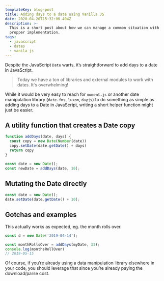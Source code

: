 ```yaml
---
templateKey: blog-post
title: Adding days to a date using Vanilla JS
date: 2020-04-20T15:32:06.404Z
description: >-
  This is a short post about how we can manage a common situation with our
  propper implementation.
tags:
  - javascript
  - dates
  - vanila js
---
```

Despite the JavaScript `Date` warts, it’s straightforward to add days to a date in JavaScript.

> Today we have a ton of libraries and external modules to work with dates. It's overwhelming!

While it would be very easy to reach for `moment.js` or another date manipulation library (`date-fns`, `luxon`, `dayjs`) to do something as simple as adding days to a Date in JavaScript, writing a short helper function might just be easier.

## A utility function that creates a Date copy

```javascript
function addDays(date, days) {
  const copy = new Date(Number(date))
  copy.setDate(date.getDate() + days)
  return copy
}

const date = new Date();
const newDate = addDays(date, 10);
```

## Mutating the Date directly

```javascript
const date = new Date();
date.setDate(date.getDate() + 10);
```

## Gotchas and examples
This actually works as expected, eg. the month rolls over.

```javascript
const d = new Date('2019-04-14');

const monthRollsOver = addDays(myDate, 31);
console.log(monthsRollOver)
// 2019-05-15
```

Of course, if you’re already using a data manipulation library elsewhere in your code, you should leverage that since you’re already paying the download/parse cost.

